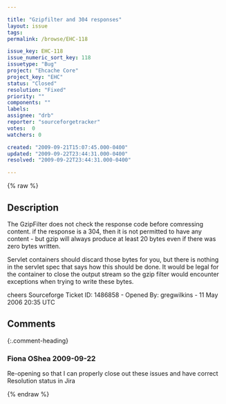 ```yaml
---

title: "Gzipfilter and 304 responses"
layout: issue
tags: 
permalink: /browse/EHC-118

issue_key: EHC-118
issue_numeric_sort_key: 118
issuetype: "Bug"
project: "Ehcache Core"
project_key: "EHC"
status: "Closed"
resolution: "Fixed"
priority: ""
components: ""
labels: 
assignee: "drb"
reporter: "sourceforgetracker"
votes:  0
watchers: 0

created: "2009-09-21T15:07:45.000-0400"
updated: "2009-09-22T23:44:31.000-0400"
resolved: "2009-09-22T23:44:31.000-0400"

---
```




{% raw %}



## Description

<div markdown="1" class="description">

The GzipFilter does not check the response code before
comressing content.    if the response is a 304, then it 
is not permitted to have any content - but gzip will
always produce at least 20 bytes even if there was zero
bytes written.

Servlet containers should discard those bytes for you,
but there is nothing in the servlet spec that says how
this should be done.  It would be legal for the container 
to close the output stream so the gzip filter would
encounter exceptions when trying to write these bytes.  

cheers
Sourceforge Ticket ID: 1486858 - Opened By: gregwilkins - 11 May 2006 20:35 UTC

</div>

## Comments


{:.comment-heading}
### **Fiona OShea** <span class="date">2009-09-22</span>

<div markdown="1" class="comment">

Re-opening so that I can properly close out these issues and have correct Resolution status in Jira

</div>



{% endraw %}
